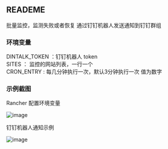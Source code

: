 ## READEME 
批量监控，监测失败或者恢复 通过钉钉机器人发送通知到钉钉群组  

### 环境变量 
DINTALK_TOKEN ：钉钉机器人 token  
SITES ： 监控的网站列表，一行一个  
CRON_ENTRY : 每几分钟执行一次，默认3分钟执行一次  值为数字

### 示例截图  

Rancher 配置环境变量

![image](http://oo6biiqlb.bkt.clouddn.com/web-monitor-rancher.png)

钉钉机器人通知示例  

![image](http://oo6biiqlb.bkt.clouddn.com/web-monitor-dingding.png)
